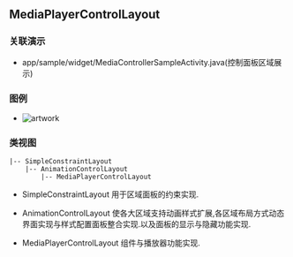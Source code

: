 ## MediaPlayerControlLayout

### 关联演示
* app/sample/widget/MediaControllerSampleActivity.java(控制面板区域展示)

### 图例

* ![artwork](../image/control_layout.gif)

### 类视图

```
|-- SimpleConstraintLayout
    |-- AnimationControlLayout
        |-- MediaPlayerControlLayout
```

* SimpleConstraintLayout 用于区域面板的约束实现.

* AnimationControlLayout 使各大区域支持动画样式扩展,各区域布局方式动态界面实现与样式配置面板整合实现.以及面板的显示与隐藏功能实现.

* MediaPlayerControlLayout 组件与播放器功能实现.